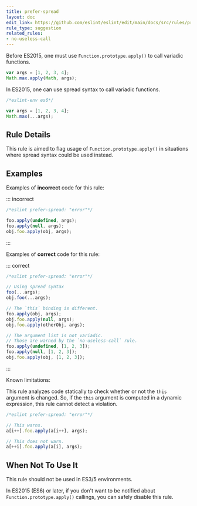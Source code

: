 ```yaml
---
title: prefer-spread
layout: doc
edit_link: https://github.com/eslint/eslint/edit/main/docs/src/rules/prefer-spread.md
rule_type: suggestion
related_rules:
- no-useless-call
---
```



Before ES2015, one must use `Function.prototype.apply()` to call variadic functions.

```js
var args = [1, 2, 3, 4];
Math.max.apply(Math, args);
```

In ES2015, one can use spread syntax to call variadic functions.

```js
/*eslint-env es6*/

var args = [1, 2, 3, 4];
Math.max(...args);
```

## Rule Details

This rule is aimed to flag usage of `Function.prototype.apply()` in situations where spread syntax could be used instead.

## Examples

Examples of **incorrect** code for this rule:

::: incorrect

```js
/*eslint prefer-spread: "error"*/

foo.apply(undefined, args);
foo.apply(null, args);
obj.foo.apply(obj, args);
```

:::

Examples of **correct** code for this rule:

::: correct

```js
/*eslint prefer-spread: "error"*/

// Using spread syntax
foo(...args);
obj.foo(...args);

// The `this` binding is different.
foo.apply(obj, args);
obj.foo.apply(null, args);
obj.foo.apply(otherObj, args);

// The argument list is not variadic.
// Those are warned by the `no-useless-call` rule.
foo.apply(undefined, [1, 2, 3]);
foo.apply(null, [1, 2, 3]);
obj.foo.apply(obj, [1, 2, 3]);
```

:::

Known limitations:

This rule analyzes code statically to check whether or not the `this` argument is changed. So, if the `this` argument is computed in a dynamic expression, this rule cannot detect a violation.

```js
/*eslint prefer-spread: "error"*/

// This warns.
a[i++].foo.apply(a[i++], args);

// This does not warn.
a[++i].foo.apply(a[i], args);
```

## When Not To Use It

This rule should not be used in ES3/5 environments.

In ES2015 (ES6) or later, if you don't want to be notified about `Function.prototype.apply()` callings, you can safely disable this rule.
